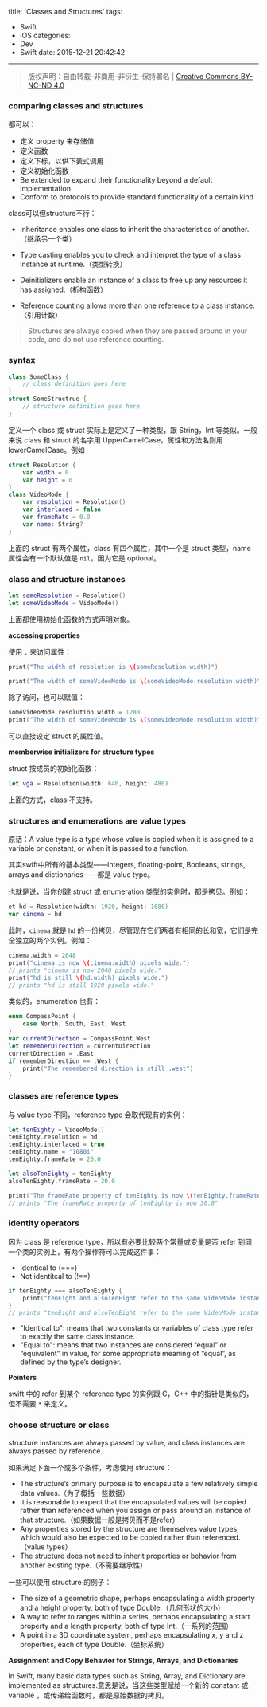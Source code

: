 title: 'Classes and Structures' 
tags:
  - Swift
  - iOS
categories:
  - Dev
  - Swift
date: 2015-12-21 20:42:42
---

> 版权声明：自由转载-非商用-非衍生-保持署名 | [Creative Commons BY-NC-ND 4.0](https://creativecommons.org/licenses/by-nc-nd/4.0/)

### comparing classes and structures ###

都可以：

- 定义 property 来存储值
- 定义函数
- 定义下标，以供下表式调用
- 定义初始化函数
- Be extended to expand their functionality beyond a default implementation
- Conform to protocols to provide standard functionality of a certain kind

<!-- more -->

class可以但structure不行：

- Inheritance enables one class to inherit the characteristics of another.（继承另一个类）
- Type casting enables you to check and interpret the type of a class instance at runtime.（类型转换）

- Deinitializers enable an instance of a class to free up any resources it has assigned.（析构函数）
- Reference counting allows more than one reference to a class instance.（引用计数）

> Structures are always copied when they are passed around in your code, and do not use reference counting.

### syntax ###

```swift
class SomeClass {
    // class definition goes here
}
struct SomeStructrue {
    // structure definition goes here
}
```

定义一个 class 或 struct 实际上是定义了一种类型，跟 String，Int 等类似。一般来说 class 和 struct 的名字用 UpperCamelCase，属性和方法名则用 lowerCamelCase。例如

```swift
struct Resolution {
    var width = 0
    var height = 0
}
class VideoMode {
    var resolution = Resolution()
    var interlaced = false
    var frameRate = 0.0
    var name: String?
}
```

上面的 struct 有两个属性，class 有四个属性，其中一个是 struct 类型，name 属性会有一个默认值是 `nil`，因为它是 optional。

### class and structure instances ###

```swift
let someResolution = Resolution()
let someVideoMode = VideoMode()
```

上面都使用初始化函数的方式声明对象。

**accessing properties**

使用 `.` 来访问属性：

```swift
print("The width of resolution is \(someResolution.width)")

print("The width of someVideoMode is \(someVideoMode.resolution.width)")
```

除了访问，也可以赋值：

```swift
someVideoMode.resolution.width = 1280
print("The width of someVideoMode is \(someVideoMode.resolution.width)")
```

可以直接设定 struct 的属性值。

**memberwise initializers for structure types**

struct 按成员的初始化函数：

```swift
let vga = Resolution(width: 640, height: 480)
```

上面的方式，class 不支持。

### structures and enumerations are value types ###

原话：A value type is a type whose value is copied when it is assigned to a variable or constant, or when it is passed to a function.

其实swift中所有的基本类型——integers, floating-point, Booleans, strings, arrays and dictionaries——都是 value type。

也就是说，当你创建 struct 或 enumeration 类型的实例时，都是拷贝。例如：

```swift
et hd = Resolution(width: 1920, height: 1080)
var cinema = hd
```

此时，`cinema` 就是 `hd` 的一份拷贝，尽管现在它们两者有相同的长和宽，它们是完全独立的两个实例。例如：

```swift
cinema.width = 2048
print("cinema is now \(cinema.width) pixels wide.")
// prints "cinema is now 2048 pixels wide."
print("hd is still \(hd.width) pixels wide.")
// prints "hd is still 1920 pixels wide."
```

类似的，enumeration 也有：

```swift
enum CompassPoint {
    case North, South, East, West
}
var currentDirection = CompassPoint.West
let rememberDirection = currentDirection
currentDirection = .East
if rememberDirection == .West {
    print("The remembered direction is still .west")
}
```

### classes are reference types ###

与 value type 不同，reference type 会取代现有的实例：

```swift
let tenEighty = VideoMode()
tenEighty.resolution = hd
tenEighty.interlaced = true
tenEighty.name = "1080i"
tenEighty.frameRate = 25.0

let alsoTenEighty = tenEighty
alsoTenEighty.frameRate = 30.0

print("The frameRate property of tenEighty is now \(tenEighty.frameRate)")
// prints "The frameRate property of tenEighty is now 30.0"
```

### identity operators ###

因为 class 是 reference type，所以有必要比较两个常量或变量是否 refer 到同一个类的实例上，有两个操作符可以完成这件事：

- Identical to (===)
- Not identitcal to (!==)

```swift
if tenEighty === alsoTenEighty {
    print("tenEight and alsoTenEight refer to the same VideoMode instance.")
}
// prints "tenEight and alsoTenEight refer to the same VideoMode instance."
```

- "Identical to": means that two constants or variables of class type refer to exactly the same class instance.
- "Equal to": means that two instances are considered “equal” or “equivalent” in value, for some appropriate meaning of “equal”, as defined by the type’s designer.

**Pointers**

swift 中的 refer 到某个 reference type 的实例跟 C，C++ 中的指针是类似的，但不需要 `*` 来定义。

### choose structure or class ###

structure instances are always passed by value, and class instances are always passed by reference.

如果满足下面一个或多个条件，考虑使用 structure：

- The structure’s primary purpose is to encapsulate a few relatively simple data values.（为了概括一些数据）
- It is reasonable to expect that the encapsulated values will be copied rather than referenced when you assign or pass around an instance of that structure.（如果数据一般是拷贝而不是refer）
- Any properties stored by the structure are themselves value types, which would also be expected to be copied rather than referenced.（value types）
- The structure does not need to inherit properties or behavior from another existing type.（不需要继承性）

一些可以使用 structure 的例子：

- The size of a geometric shape, perhaps encapsulating a width property and a height property, both of type Double.（几何形状的大小）
- A way to refer to ranges within a series, perhaps encapsulating a start property and a length property, both of type Int.（一系列的范围）
- A point in a 3D coordinate system, perhaps encapsulating x, y and z properties, each of type Double.（坐标系统）

**Assignment and Copy Behavior for Strings, Arrays, and Dictionaries**

In Swift, many basic data types such as String, Array, and Dictionary are implemented as structures.意思是说，当这些类型赋给一个新的 constant 或 variable ，或传递给函数时，都是原始数据的拷贝。